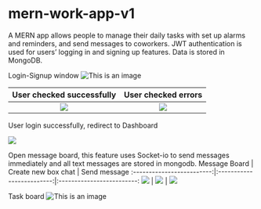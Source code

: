 # mern-work-app-v1
A MERN app allows people to manage their daily tasks with set up alarms and reminders, and send messages to coworkers. JWT authentication is used for users’ logging in and signing up features. Data is stored in MongoDB.

Login-Signup window
![This is an image](https://scontent.fosu1-1.fna.fbcdn.net/v/t1.15752-9/310702219_660877868668577_5792662330779105371_n.png?_nc_cat=108&ccb=1-7&_nc_sid=ae9488&_nc_ohc=LM-cr2LvbZgAX_aDn9F&_nc_ht=scontent.fosu1-1.fna&oh=03_AVJndHtCRImh5RMuhsSSpB2t2jIz_6k_w5NGS3sQ5_B18Q&oe=63679C9F)

User checked successfully            |  User checked errors
:-------------------------:|:-------------------------:
![](https://scontent.xx.fbcdn.net/v/t1.15752-9/309001554_2629819937152692_5095663044191879828_n.png?stp=dst-png_p403x403&_nc_cat=101&ccb=1-7&_nc_sid=aee45a&_nc_ohc=xs8anVjN-kUAX8GB0Nh&_nc_ad=z-m&_nc_cid=0&_nc_ht=scontent.xx&oh=03_AVJTZPKlpXImNfLu0xM4UrwrXCV0okriEVBZ9gxyBTTBYA&oe=63651B2C)  |  ![](https://scontent.xx.fbcdn.net/v/t1.15752-9/309598827_1053561495311641_1900566816124113954_n.png?stp=dst-png_s403x403&_nc_cat=101&ccb=1-7&_nc_sid=aee45a&_nc_ohc=ce6Zzg4PF-YAX92bpe4&_nc_ad=z-m&_nc_cid=0&_nc_ht=scontent.xx&oh=03_AVLWDQp7iCioh7RmPrvIzDEPzlcH7ixRh8eBgFRIlrwPXg&oe=6364224A)

User login successfully, redirect to Dashboard

![](https://scontent.xx.fbcdn.net/v/t1.15752-9/309009761_680974100059396_7857393654934842049_n.png?stp=dst-png_p403x403&_nc_cat=106&ccb=1-7&_nc_sid=aee45a&_nc_ohc=yViKEpMyt1wAX_jaaS0&_nc_ad=z-m&_nc_cid=0&_nc_ht=scontent.xx&oh=03_AVIeABO2mt-QhIey3M_Kri8jZDAEOBf1QCKIXNrZup9Qag&oe=63646F55)

Open message board, this feature uses Socket-io to send messages immediately and all text messages are stored in mongodb.
Message Board            |  Create new box chat | Send message
:-------------------------:|:-------------------------:|:-------------------------:
![](https://scontent.fosu1-1.fna.fbcdn.net/v/t1.15752-9/310708482_5126862644087056_1704720736534515004_n.jpg?_nc_cat=109&ccb=1-7&_nc_sid=ae9488&_nc_ohc=QenFaMMZsWUAX8FWjeC&_nc_ht=scontent.fosu1-1.fna&oh=03_AVL7fuO8_9PSRyt-UREPgglPV296L2CKyLXwAL8V3zBe6Q&oe=63671849)  |  ![](https://scontent.fosu1-1.fna.fbcdn.net/v/t1.15752-9/310454113_919239665701053_1167368207478862259_n.png?_nc_cat=106&ccb=1-7&_nc_sid=ae9488&_nc_ohc=_Zgo623Xrh4AX_PTTi_&_nc_ht=scontent.fosu1-1.fna&oh=03_AVL3xCcL1oDJWQOlE66-vLLl8h_HZDCHZFXtUDxIGxYOBg&oe=6366574A) | ![](https://scontent.fosu1-1.fna.fbcdn.net/v/t1.15752-9/307539696_348762740775465_4881398622318784368_n.png?_nc_cat=107&ccb=1-7&_nc_sid=ae9488&_nc_ohc=JJAD9HvUr8YAX_UbVcF&_nc_ht=scontent.fosu1-1.fna&oh=03_AVJuQsIx24klTra_dk5ooZuIyG9HzdQ7CW3fa6P30Cq4gQ&oe=6367C0F2)

Task board
![This is an image](https://scontent.xx.fbcdn.net/v/t1.15752-9/309368444_474016548109884_1815488976222141462_n.png?stp=dst-png_p403x403&_nc_cat=100&ccb=1-7&_nc_sid=aee45a&_nc_ohc=ntEGkyyHB7IAX_MnO9f&_nc_ad=z-m&_nc_cid=0&_nc_ht=scontent.xx&oh=03_AVLI3a5q0NF_qnttjtk_4Drl8ypeyCF2v4VhuZmIOFREDw&oe=636538E1)
